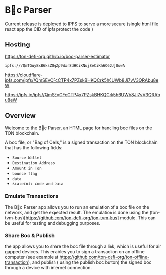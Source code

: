 # B💎c Parser

Current release is deployed to IPFS to serve a more secure (single html file react app the CID of ipfs protect the code ) 

## Hosting

https://ton-defi-org.github.io/boc-parser-estimator

```
ipfs:///QmTGuyBxB6ksZ8qZp9Wxr8dHCiKNuj8eCiKh6Q62UjUuwA
```

https://cloudflare-ipfs.com/ipfs//QmSEvCFcCTP4x7PZskBHKQCrk5h6UWb8Ji7vV3QRAbu8eW

https://ipfs.io/ipfs//QmSEvCFcCTP4x7PZskBHKQCrk5h6UWb8Ji7vV3QRAbu8eW

## Overview

Welcome to the B💎c Parser, an HTML page for handling boc files on the TON blockchain.

A boc file, or "Bag of Cells," is a signed transaction on the TON blockchain that has the following fields:

- `Source Wallet`
- `Destination Address`
- `Amount in Ton`
- `bounce flag`
- `data`
- `StateInit Code and Data`


### Emulate Transactions
The B💎c Parser app allows you to run an emulation of a boc file on the network, and get the expected result. The emulation is done using the (ton-tvm-bus)[https://github.com/ton-defi-org/ton-tvm-bus] module. This can be useful for testing and debugging purposes.



### Share Boc & Publish
the app allows you to share the boc file through a link, which is useful for air gapped devices. This enables you to sign a transaction on an offline computer (see example at https://github.com/ton-defi-org/ton-offline-transaction), and publish ( using the publish boc button) the signed boc through a device with internet connection.
